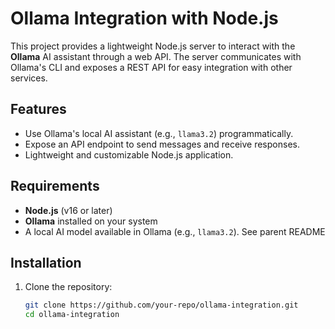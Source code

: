 # Ollama Integration with Node.js

This project provides a lightweight Node.js server to interact with the **Ollama** AI assistant through a web API. The server communicates with Ollama's CLI and exposes a REST API for easy integration with other services.

## Features

- Use Ollama's local AI assistant (e.g., `llama3.2`) programmatically.
- Expose an API endpoint to send messages and receive responses.
- Lightweight and customizable Node.js application.

## Requirements

- **Node.js** (v16 or later)
- **Ollama** installed on your system
- A local AI model available in Ollama (e.g., `llama3.2`). See parent README

## Installation

1. Clone the repository:
   ```bash
   git clone https://github.com/your-repo/ollama-integration.git
   cd ollama-integration
